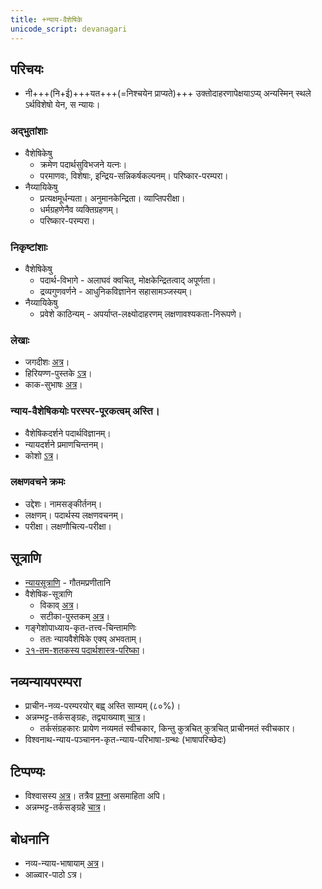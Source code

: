 ```yaml
---
title: +न्याय-वैशेषिके
unicode_script: devanagari
---
```


## परिचयः
- नी+++(नि+ई)+++यत+++(=निश्चयेन प्राप्यते)+++ उक्तोदाहरणापेक्षयाऽप्य् अन्यस्मिन् स्थले ऽर्थविशेषो येन, स न्यायः।

### अद्भुतांशाः
- वैशेषिकेषु
  - क्रमेण पदार्थसुविभजने  यत्नः।
  - परमाणवः, विशेषाः, इन्द्रिय-सन्निकर्षकल्पनम्। परिष्कार-परम्परा।
- नैय्यायिकेषु
  - प्रत्यक्षमूर्धन्यता। अनुमानकेन्द्रिता। व्याप्तिपरीक्षा। 
  - धर्मग्रहणेनैव व्यक्तिग्रहणम्। 
  - परिष्कार-परम्परा।

### निकृष्टांशाः
- वैशेषिकेषु
  - पदार्थ-विभागे - अलाघवं क्वचित्, मोक्षकेन्द्रितत्वाद् अपूर्णता। 
  - द्रव्यगुणवर्णने - आधुनिकविज्ञानेन सहासामञ्जस्यम्।
- नैय्यायिकेषु
  - प्रवेशे काठिन्यम् - अपर्याप्त-लक्ष्योदाहरणम् लक्षणावश्यकता-निरूपणे।

### लेखाः
- जगदीशः [अत्र](https://archive.org/stream/in.ernet.dli.2015.31521/2015.31521.Hindu-Realism-Being-An-Introduction-To-The-Metaphysics-Of-Nyayya-vaisheshika-System-Of-Philosophy#page/n79/mode/2up)।
- हिरियण्ण-पुस्तके [ऽत्र](https://archive.org/stream/OutlinesOfIndianPhilosophyByM.Hiriyanna/Outlines%20of%20Indian%20Philosophy%20by%20M.%20Hiriyanna#page/n231/mode/2up)।
- काक-सुभाषः [अत्र](https://archive.org/stream/arxiv-physics0310001/physics0310001#page/n12/mode/1up)।

### न्याय-वैशेषिकयोः परस्पर-पूरकत्वम् अस्ति।
- वैशेषिकदर्शने पदार्थविज्ञानम्।
- न्यायदर्शने प्रमाणचिन्तनम्।
- कोशो [ऽत्र](https://archive.org/details/nyayakosa)।  

### लक्षणवचने क्रमः
- उद्देशः। नामसङ्कीर्तनम्।
- लक्षणम्। पदार्थस्य लक्षणवचनम्।
- परीक्षा। लक्षणौचित्य-परीक्षा।

## सूत्राणि
- [न्यायसूत्राणि](https://sa.wikibooks.org/wiki/%E0%A4%A8%E0%A5%8D%E0%A4%AF%E0%A4%BE%E0%A4%AF%E0%A4%B8%E0%A5%82%E0%A4%A4%E0%A5%8D%E0%A4%B0) \- गौतमप्रणीतानि
- वैशेषिक-सूत्राणि
    - विकाव् [अत्र](https://sa.wikibooks.org/wiki/%E0%A4%B5%E0%A5%88%E0%A4%B6%E0%A5%87%E0%A4%B7%E0%A4%BF%E0%A4%95%E0%A4%B8%E0%A5%82%E0%A4%A4%E0%A5%8D%E0%A4%B0%E0%A4%AE%E0%A5%8D)।
    - सटीका-पुस्तकम् [अत्र](https://archive.org/stream/in.ernet.dli.2015.274624/2015.274624.Vaisheshika-Darshana#page/n43/mode/2up)।
- गङ्गेशोपाध्याय-कृत-तत्त्व-चिन्तामणिः
    - ततः न्यायवैशेषिके एक्य् अभवताम्।
- [२१-तम-शतकस्य पदार्थशास्त्र-परिष्का](21ce-padArtha-shAstra-pariShkAraH/)।

## नव्यन्यायपरम्परा
- प्राचीन-नव्य-परम्परयोर्‌ बह्व् अस्ति साम्यम् (८०%)।  
- अन्नम्भट्ट-तर्कसङ्ग्रहः, तद्व्याख्याश् [चात्र](tarkasangrahaH/)।
    - तर्कसंग्रहकारः प्रायेण नव्यमतं स्वीचकार, किन्तु कुत्रचित् कुत्रचित् प्राचीनमतं स्वीचकार।  
- विश्वनाथ-न्याय-पञ्चानन-कृत-न्याय-परिभाषा-ग्रन्थः (भाषापरिच्छेदः)

## टिप्पण्यः
- विश्वासस्य [अत्र](https://docs.google.com/spreadsheets/d/1Q4C4b7yHeK-3fwgAPCdSTRjPIJFEN2NLBKObH9AC-dU/edit#gid=950757355)। तत्रैव [प्रश्ना](https://docs.google.com/spreadsheets/d/1Q4C4b7yHeK-3fwgAPCdSTRjPIJFEN2NLBKObH9AC-dU/edit#gid=1103198300) असमाहिता अपि।
- अन्नम्भट्ट-तर्कसङ्ग्रहे [चात्र](https://sites.google.com/site/samskrtamsfo/darsanam/nyayashastram/tarkasangrahah.1586341761225)।

## बोधनानि
- नव्य-न्याय-भाषायाम् [अत्र](https://www.youtube.com/watch?v=ioLl9gGSAo4)।
- आळ्वार-पाठो ऽत्र।
